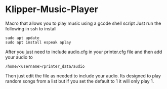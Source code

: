 # Klipper-Music-Player
Macro that allows you to play music using a gcode shell script
Just run the following in ssh to install 

```
sudo apt update
sudo apt install espeak aplay
```
After you just need to include audio.cfg in your printer.cfg file and then add your audio to 
```
/home/<username>/printer_data/audio
```
Then just edit the file as needed to include your audio. Its designed to play random songs from a list but if you set the default to 1 it will only play 1.
